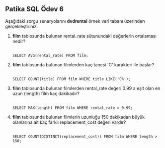 Patika SQL Ödev 6
--
Aşağıdaki sorgu senaryolarını <b>dvdrental</b> örnek veri tabanı üzerinden gerçekleştiriniz.
<ol>
  <li><b>film</b> tablosunda bulunan rental_rate sütunundaki değerlerin ortalaması nedir?</li><br/>
  
```
SELECT AVG(rental_rate) FROM film;
```
  <li><b>film</b> tablosunda bulunan filmlerden kaç tanesi 'C' karakteri ile başlar?</li><br/>
  
```
SELECT COUNT(title) FROM film WHERE title LIKE('C%');
```
  
  <li><b>film</b> tablosunda bulunan filmlerden rental_rate değeri 0.99 a eşit olan en uzun (length) film kaç dakikadır?</li><br/>
  
```
SELECT MAX(length) FROM film WHERE rental_rate = 0.99;
```
  
  <li><b>film</b> tablosunda bulunan filmlerin uzunluğu 150 dakikadan büyük olanlarına ait kaç farklı replacement_cost değeri vardır?</li><br/>

```
SELECT COUNT(DISTINCT(replacement_cost)) FROM film WHERE length > 150;
```  
</ol>
